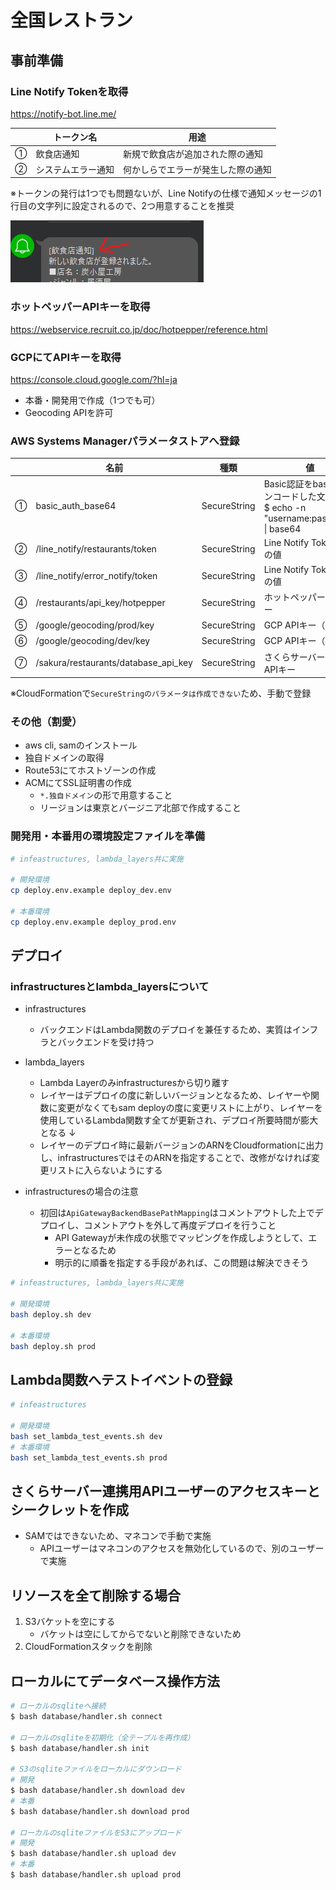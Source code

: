 # 全国レストラン

## 事前準備

### Line Notify Tokenを取得

https://notify-bot.line.me/

|   | トークン名 | 用途 |
| - | --------- | ---- |
| ① | 飲食店通知 | 新規で飲食店が追加された際の通知 |
| ② | システムエラー通知 | 何かしらでエラーが発生した際の通知 |

※トークンの発行は1つでも問題ないが、Line Notifyの仕様で通知メッセージの1行目の文字列に設定されるので、2つ用意することを推奨

![line_notify_token.png](README_images/line_notify_token.png)

### ホットペッパーAPIキーを取得

https://webservice.recruit.co.jp/doc/hotpepper/reference.html

### GCPにてAPIキーを取得

https://console.cloud.google.com/?hl=ja

- 本番・開発用で作成（1つでも可）
- Geocoding APIを許可

### AWS Systems Managerパラメータストアへ登録

|   | 名前 | 種類 | 値 |
| - |---- | --- | -- |
| ① | basic_auth_base64 | SecureString | Basic認証をbase64エンコードした文字列<br>$ echo -n "username:password" \| base64 |
| ② | /line_notify/restaurants/token | SecureString | Line Notify Token①の値 |
| ③ | /line_notify/error_notify/token | SecureString | Line Notify Token②の値 |
| ④ | /restaurants/api_key/hotpepper | SecureString | ホットペッパーAPIキー |
| ⑤ | /google/geocoding/prod/key | SecureString | GCP APIキー（本番用） |
| ⑥ | /google/geocoding/dev/key | SecureString | GCP APIキー（開発用） |
| ⑦ | /sakura/restaurants/database_api_key | SecureString | さくらサーバー連携用APIキー |

※CloudFormationで`SecureStringのパラメータは作成できない`ため、手動で登録

### その他（割愛）
- aws cli, samのインストール
- 独自ドメインの取得
- Route53にてホストゾーンの作成
- ACMにてSSL証明書の作成
  - `*.独自ドメイン`の形で用意すること
  - リージョンは東京とバージニア北部で作成すること

### 開発用・本番用の環境設定ファイルを準備
```sh
# infeastructures, lambda_layers共に実施

# 開発環境
cp deploy.env.example deploy_dev.env

# 本番環境
cp deploy.env.example deploy_prod.env
```

## デプロイ

### infrastructuresとlambda_layersについて

- infrastructures
    - バックエンドはLambda関数のデプロイを兼任するため、実質はインフラとバックエンドを受け持つ

- lambda_layers
    - Lambda Layerのみinfrastructuresから切り離す
    - レイヤーはデプロイの度に新しいバージョンとなるため、レイヤーや関数に変更がなくてもsam deployの度に変更リストに上がり、レイヤーを使用しているLambda関数す全てが更新され、デプロイ所要時間が膨大となる
    ↓
    - レイヤーのデプロイ時に最新バージョンのARNをCloudformationに出力し、infrastructuresではそのARNを指定することで、改修がなければ変更リストに入らないようにする

- infrastructuresの場合の注意
    - 初回は`ApiGatewayBackendBasePathMapping`はコメントアウトした上でデプロイし、コメントアウトを外して再度デプロイを行うこと
        - API Gatewayが未作成の状態でマッピングを作成しようとして、エラーとなるため
        - 明示的に順番を指定する手段があれば、この問題は解決できそう

```sh
# infeastructures, lambda_layers共に実施

# 開発環境
bash deploy.sh dev

# 本番環境
bash deploy.sh prod
```

## Lambda関数へテストイベントの登録
```sh
# infeastructures

# 開発環境
bash set_lambda_test_events.sh dev
# 本番環境
bash set_lambda_test_events.sh prod
```

## さくらサーバー連携用APIユーザーのアクセスキーとシークレットを作成
- SAMではできないため、マネコンで手動で実施
  - APIユーザーはマネコンのアクセスを無効化しているので、別のユーザーで実施

## リソースを全て削除する場合
1. S3バケットを空にする
    - バケットは空にしてからでないと削除できないため
2. CloudFormationスタックを削除

## ローカルにてデータベース操作方法
```sh
# ローカルのsqliteへ接続
$ bash database/handler.sh connect

# ローカルのsqliteを初期化（全テーブルを再作成）
$ bash database/handler.sh init

# S3のsqliteファイルをローカルにダウンロード
# 開発
$ bash database/handler.sh download dev
# 本番
$ bash database/handler.sh download prod

# ローカルのsqliteファイルをS3にアップロード
# 開発
$ bash database/handler.sh upload dev
# 本番
$ bash database/handler.sh upload prod
```